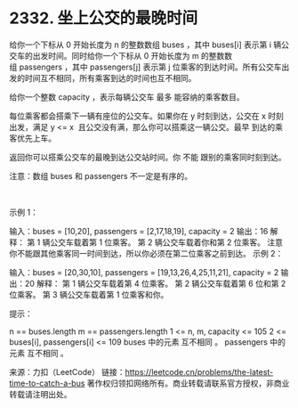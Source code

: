 # 2332. 坐上公交的最晚时间

给你一个下标从 0 开始长度为 n 的整数数组 buses ，其中 buses[i] 表示第 i 辆公交车的出发时间。同时给你一个下标从 0 开始长度为 m 的整数数组 passengers ，其中 passengers[j] 表示第 j 位乘客的到达时间。所有公交车出发的时间互不相同，所有乘客到达的时间也互不相同。

给你一个整数 capacity ，表示每辆公交车 最多 能容纳的乘客数目。

每位乘客都会搭乘下一辆有座位的公交车。如果你在 y 时刻到达，公交在 x 时刻出发，满足 y <= x  且公交没有满，那么你可以搭乘这一辆公交。最早 到达的乘客优先上车。

返回你可以搭乘公交车的最晚到达公交站时间。你 不能 跟别的乘客同时刻到达。

注意：数组 buses 和 passengers 不一定是有序的。

 

示例 1：

输入：buses = [10,20], passengers = [2,17,18,19], capacity = 2
输出：16
解释：
第 1 辆公交车载着第 1 位乘客。
第 2 辆公交车载着你和第 2 位乘客。
注意你不能跟其他乘客同一时间到达，所以你必须在第二位乘客之前到达。
示例 2：

输入：buses = [20,30,10], passengers = [19,13,26,4,25,11,21], capacity = 2
输出：20
解释：
第 1 辆公交车载着第 4 位乘客。
第 2 辆公交车载着第 6 位和第 2 位乘客。
第 3 辆公交车载着第 1 位乘客和你。
 

提示：

n == buses.length
m == passengers.length
1 <= n, m, capacity <= 105
2 <= buses[i], passengers[i] <= 109
buses 中的元素 互不相同 。
passengers 中的元素 互不相同 。

来源：力扣（LeetCode）
链接：https://leetcode.cn/problems/the-latest-time-to-catch-a-bus
著作权归领扣网络所有。商业转载请联系官方授权，非商业转载请注明出处。